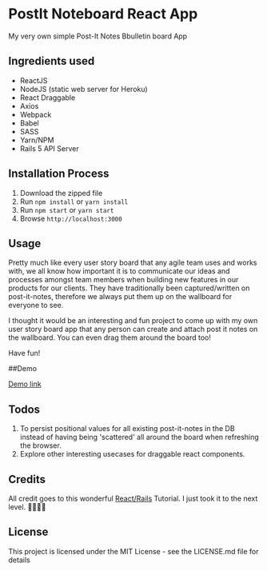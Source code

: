 # PostIt Noteboard React App

My very own simple Post-It Notes Bbulletin board App

## Ingredients used
* ReactJS
* NodeJS (static web server for Heroku)
* React Draggable
* Axios
* Webpack
* Babel
* SASS
* Yarn/NPM
* Rails 5 API Server

## Installation Process
1. Download the zipped file
2. Run `npm install` or `yarn install`
3. Run `npm start` or `yarn start`
4. Browse `http://localhost:3000`

## Usage

Pretty much like every user story board that any agile team uses and works with, we all know how important it is to communicate our ideas and processes amongst team members when building new features in our products for our clients. They have traditionally been captured/written on post-it-notes, therefore we always put them up on the wallboard for everyone to see.

I thought it would be an interesting and fun project to come up with my own user story board app that any person can create and attach post it notes on the wallboard.  You can even drag them around the board too!

Have fun!

##Demo

[Demo link](https://post-it-notes-board-react.herokuapp.com/)

## Todos
1. To persist positional values for all existing post-it-notes in the DB instead of having being 'scattered' all around the board when refreshing the browser.
2. Explore other interesting usecases for draggable react components.

## Credits
All credit goes to this wonderful [React/Rails](https://www.sitepoint.com/react-rails-5-1/) Tutorial.  I just took it to the next level. 🤗🤘🔥🌈

## License

This project is licensed under the MIT License - see the LICENSE.md file for details